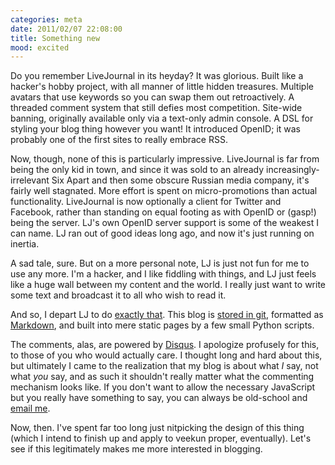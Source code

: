 ```yaml
---
categories: meta
date: 2011/02/07 22:08:00
title: Something new
mood: excited
---
```

Do you remember LiveJournal in its heyday?  It was glorious.  Built like a hacker's hobby project, with all manner of little hidden treasures.  Multiple avatars that use keywords so you can swap them out retroactively.  A threaded comment system that still defies most competition.  Site-wide banning, originally available only via a text-only admin console.  A DSL for styling your blog thing however you want!  It introduced OpenID; it was probably one of the first sites to really embrace RSS.

Now, though, none of this is particularly impressive.  LiveJournal is far from being the only kid in town, and since it was sold to an already increasingly-irrelevant Six Apart and then some obscure Russian media company, it's fairly well stagnated.  More effort is spent on micro-promotions than actual functionality.  LiveJournal is now optionally a client for Twitter and Facebook, rather than standing on equal footing as with OpenID or (gasp!) being the server.  LJ's own OpenID server support is some of the weakest I can name.  LJ ran out of good ideas long ago, and now it's just running on inertia.

A sad tale, sure.  But on a more personal note, LJ is just not fun for me to use any more.  I'm a hacker, and I like fiddling with things, and LJ just feels like a huge wall between my content and the world.  I really just want to write some text and broadcast it to all who wish to read it.

And so, I depart LJ to do [exactly that][blogofile].  This blog is [stored in git][git repo], formatted as [Markdown][markdown], and built into mere static pages by a few small Python scripts.

The comments, alas, are powered by [Disqus][disqus].  I apologize profusely for this, to those of you who would actually care.  I thought long and hard about this, but ultimately I came to the realization that my blog is about what _I_ say, not what _you_ say, and as such it shouldn't really matter what the commenting mechanism looks like.  If you don't want to allow the necessary JavaScript but you really have something to say, you can always be old-school and [email me][email].

Now, then.  I've spent far too long just nitpicking the design of this thing (which I intend to finish up and apply to veekun proper, eventually).  Let's see if this legitimately makes me more interested in blogging.

[blogofile]: http://www.blogofile.com/
[git repo]: http://git.veekun.com/blog.git
[markdown]: http://en.wikipedia.org/wiki/Markdown
[disqus]: http://disqus.com/
[email]: mailto:eevee.fuzzynotepad@veekun.com
